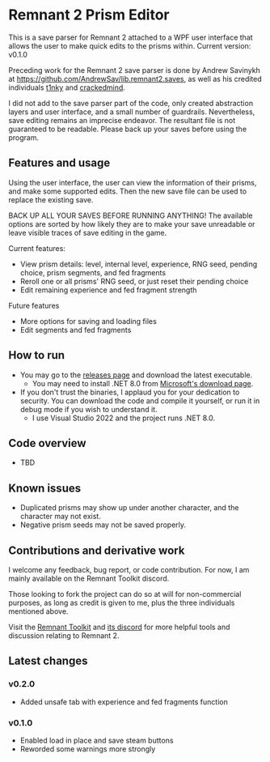 # Remnant 2 Prism Editor

This is a save parser for Remnant 2 attached to a WPF user interface that allows the user to make quick edits to the prisms within. Current version: v0.1.0

Preceding work for the Remnant 2 save parser is done by Andrew Savinykh at <https://github.com/AndrewSav/lib.remnant2.saves>, as well as his credited individuals [t1nky](https://github.com/t1nky/remnant-item-finder) and [crackedmind](https://github.com/crackedmind).

I did not add to the save parser part of the code, only created abstraction layers and user interface, and a small number of guardrails. Nevertheless, save editing remains an imprecise endeavor. The resultant file is not guaranteed to be readable. Please back up your saves before using the program.

## Features and usage

Using the user interface, the user can view the information of their prisms, and make some supported edits. Then the new save file can be used to replace the existing save.

BACK UP ALL YOUR SAVES BEFORE RUNNING ANYTHING! The available options are sorted by how likely they are to make your save unreadable or leave visible traces of save editing in the game.

Current features:
- View prism details: level, internal level, experience, RNG seed, pending choice, prism segments, and fed fragments
- Reroll one or all prisms' RNG seed, or just reset their pending choice
- Edit remaining experience and fed fragment strength

Future features
- More options for saving and loading files
- Edit segments and fed fragments

## How to run

- You may go to the [releases page](https://github.com/kiamchyearktng/R2PrismEditor/releases) and download the latest executable.
    - You may need to install .NET 8.0 from [Microsoft's download page](https://dotnet.microsoft.com/en-us/download).
- If you don't trust the binaries, I applaud you for your dedication to security. You can download the code and compile it yourself, or run it in debug mode if you wish to understand it.
    - I use Visual Studio 2022 and the project runs .NET 8.0.

## Code overview

- TBD

## Known issues

- Duplicated prisms may show up under another character, and the character may not exist.
- Negative prism seeds may not be saved properly.

## Contributions and derivative work

I welcome any feedback, bug report, or code contribution. For now, I am mainly available on the Remnant Toolkit discord.

Those looking to fork the project can do so at will for non-commercial purposes, as long as credit is given to me, plus the three individuals mentioned above.

Visit the [Remnant Toolkit](https://www.remnant2toolkit.com) and [its discord](https://discord.gg/kgVaU3zAQ7) for more helpful tools and discussion relating to Remnant 2.

## Latest changes

### v0.2.0
- Added unsafe tab with experience and fed fragments function

### v0.1.0
- Enabled load in place and save steam buttons
- Reworded some warnings more strongly
